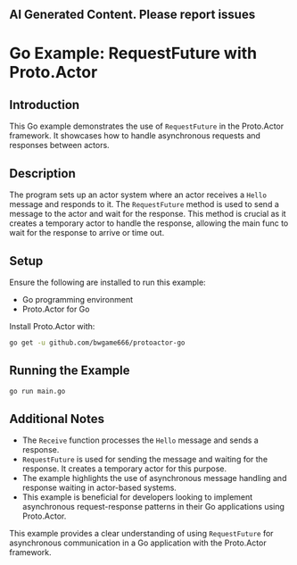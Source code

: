 ## AI Generated Content. Please report issues

# Go Example: RequestFuture with Proto.Actor

## Introduction
This Go example demonstrates the use of `RequestFuture` in the Proto.Actor framework. It showcases how to handle asynchronous requests and responses between actors.

## Description
The program sets up an actor system where an actor receives a `Hello` message and responds to it. The `RequestFuture` method is used to send a message to the actor and wait for the response. This method is crucial as it creates a temporary actor to handle the response, allowing the main func to wait for the response to arrive or time out.

## Setup
Ensure the following are installed to run this example:
- Go programming environment
- Proto.Actor for Go

Install Proto.Actor with:
```bash
go get -u github.com/bwgame666/protoactor-go
```

## Running the Example

```bash
go run main.go
```

## Additional Notes
- The `Receive` function processes the `Hello` message and sends a response.
- `RequestFuture` is used for sending the message and waiting for the response. It creates a temporary actor for this purpose.
- The example highlights the use of asynchronous message handling and response waiting in actor-based systems.
- This example is beneficial for developers looking to implement asynchronous request-response patterns in their Go applications using Proto.Actor.

This example provides a clear understanding of using `RequestFuture` for asynchronous communication in a Go application with the Proto.Actor framework.
